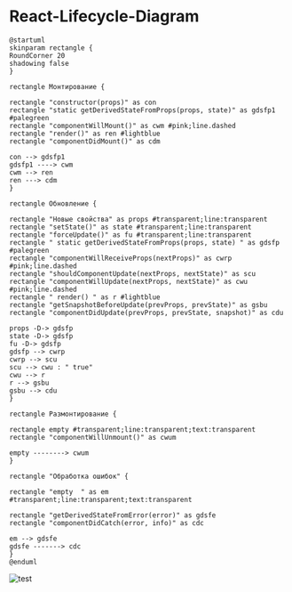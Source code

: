 # React-Lifecycle-Diagram

```plantuml
@startuml
skinparam rectangle {
RoundCorner 20
shadowing false
}

rectangle Монтирование {

rectangle "constructor(props)" as con
rectangle "static getDerivedStateFromProps(props, state)" as gdsfp1 #palegreen
rectangle "componentWillMount()" as cwm #pink;line.dashed
rectangle "render()" as ren #lightblue
rectangle "componentDidMount()" as cdm

con --> gdsfp1
gdsfp1 ----> cwm
cwm --> ren
ren ---> cdm
}

rectangle Обновление {

rectangle "Новые свойства" as props #transparent;line:transparent
rectangle "setState()" as state #transparent;line:transparent
rectangle "forceUpdate()" as fu #transparent;line:transparent
rectangle " static getDerivedStateFromProps(props, state) " as gdsfp #palegreen
rectangle "componentWillReceiveProps(nextProps)" as cwrp #pink;line.dashed
rectangle "shouldComponentUpdate(nextProps, nextState)" as scu
rectangle "componentWillUpdate(nextProps, nextState)" as cwu #pink;line.dashed
rectangle " render() " as r #lightblue
rectangle "getSnapshotBeforeUpdate(prevProps, prevState)" as gsbu
rectangle "componentDidUpdate(prevProps, prevState, snapshot)" as cdu

props -D-> gdsfp
state -D-> gdsfp
fu -D-> gdsfp
gdsfp --> cwrp
cwrp --> scu
scu --> cwu : " true"
cwu --> r
r --> gsbu
gsbu --> cdu
}

rectangle Размонтирование {

rectangle empty #transparent;line:transparent;text:transparent
rectangle "componentWillUnmount()" as cwum

empty --------> cwum
}

rectangle "Обработка ошибок" {

rectangle "empty  " as em #transparent;line:transparent;text:transparent

rectangle "getDerivedStateFromError(error)" as gdsfe
rectangle "componentDidCatch(error, info)" as cdc

em --> gdsfe
gdsfe -------> cdc
}
@enduml
```

![test](http://www.plantuml.com/plantuml/png/bLHVQnGn47_FfmZNbmezKHzRa6AhRu9KnETqCxUtT3S9awHLf61z4lmAAdw4MYZMQliPSj_8oSqkjrVkpkj2iiba_izlPjS7XI4sjV17bN4ALICHYg1CMOFy80viD7hFeW6KJnu9FrRQdbIcb2DLUn2dGiouqzTqcsucdzBLv2ETBj9vkabNwPBKzBW6XJK-O2o2nKs7rla70wcy97AVY_mALI5B2Fk0rJ7erqI05sYRLrc69RTaPWDMK6e_Se_bXbCrb0XWveqspXemuMrLroyfgB3PcZrfIAGoHpjrPU2XLduCkY-9O3HWoqqNkL5NvJWSrX4M6jYlz9n-tGX1iSdXy6dhek0VKOYM7H2qydjMBsX9VY39-Vn-JpyfepcpVzBbmjocR_bvyeKU9cVfWYw_9sTK4Qh5r9jfrkH6G6Ky5HjCc8QztIFC5G72DEqS2oTxVUcHnGBUE3rJC8hhIyjx8K3E8B0E0WwW05B9YWoy2zDJXmXqgo7XnpRMUgzJo27Er6n9EdBYshmLSQad_nKkJk9gRsI7KCu1BW5eIRKqof7luHbGQRhAE8JZrd8-zYoN_Z0kW_WAOIf9QwVhW2W40s-utpM1O2pr2AFOlt4bkJ_G2ThubbD9gts9Sfk23XXXG2nCHO7vpzxJrlBgUAUPVj1u-fN-hZEoe77X_MhaxWIgMf-mlE2ccHi_iH623GpvuyZkzFuWDp_vU4uZu9RylKxdaWwVqrKcfEl1dK706XaHqDpNzxwc1Vtt7D7Y9kHzDdgNJiCz5OenSs_9oeni1uk20kUvn_BJNSwIG0odOXUCZatz3m00)

